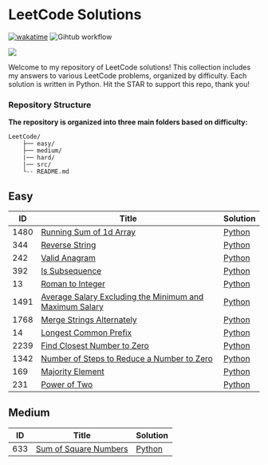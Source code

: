 # LeetCode Solutions

[![wakatime](https://wakatime.com/badge/github/Mo-Shakib/LeetCode.svg)](https://wakatime.com/badge/github/Mo-Shakib/LeetCode) ![Gihtub workflow](https://github.com/Mo-Shakib/LeetCode/actions/workflows/Readme-automation.yml/badge.svg)

<a href="https://leetcode.com/Mo-Shakib"><img src="https://leetcode.card.workers.dev/Mo-Shakib?theme=dark&font=baloo&extension=null&border=0.2"></a>

Welcome to my repository of LeetCode solutions! This collection includes my answers to various LeetCode problems, organized by difficulty. Each solution is written in Python. Hit the STAR to support this repo, thank you!

### Repository Structure
**The repository is organized into three main folders based on difficulty:**

```
LeetCode/
    ├── easy/
    ├── medium/
    |── hard/
    |── src/
    └-- README.md
```



## Easy

| ID |              Title                 | Solution |
|----|------------------------------------|----------|
| 1480 | [Running Sum of 1d Array](https://leetcode.com/problems/running-sum-of-1d-array/description/) | [Python](src/1480-running-sum-of-1-d-array.md) |
| 344 | [Reverse String](https://leetcode.com/problems/reverse-string/description/) | [Python](src/344-reverse-string.md) |
| 242 | [Valid Anagram](https://leetcode.com/problems/valid-anagram/description/) | [Python](src/242-valid-anagram.md) |
| 392 | [Is Subsequence](https://leetcode.com/problems/is-subsequence/description/) | [Python](src/392-is-subsequence.md) |
| 13 | [Roman to Integer](https://leetcode.com/problems/roman-to-integer/description/) | [Python](src/13-roman-to-integer.md) |
| 1491 | [Average Salary Excluding the Minimum and Maximum Salary](https://leetcode.com/problems/average-salary-excluding-the-minimum-and-maximum-salary/description/) | [Python](src/1491-average-salary-excluding-the-minimum-and-maximum-salary.md) |
| 1768 | [Merge Strings Alternately](https://leetcode.com/problems/merge-strings-alternately/description/) | [Python](src/1768-merge-strings-alternately.md) |
| 14 | [Longest Common Prefix](https://leetcode.com/problems/longest-common-prefix/description/) | [Python](src/14-longest-common-prefix.md) |
| 2239 | [Find Closest Number to Zero](https://leetcode.com/problems/find-closest-number-to-zero/description/) | [Python](src/2239-find-closest-number-to-zero.md) |
| 1342 | [Number of Steps to Reduce a Number to Zero](https://leetcode.com/problems/number-of-steps-to-reduce-a-number-to-zero/description/) | [Python](src/1342-number-of-steps-to-reduce-a-number-to-zero.md) |
| 169 | [Majority Element](https://leetcode.com/problems/majority-element/description/) | [Python](src/169-majority-element.md) |
| 231 | [Power of Two](https://leetcode.com/problems/power-of-two/description/) | [Python](src/231-power-of-two.md) |


## Medium

| ID |              Title                 | Solution |
|----|------------------------------------|----------|
| 633 | [Sum of Square Numbers](https://leetcode.com/problems/sum-of-square-numbers/description/) | [Python](src/633-sum-of-square-numbers.md) |